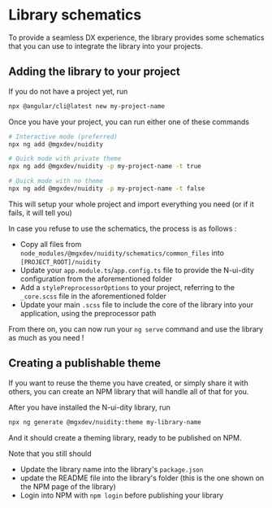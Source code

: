 # Library schematics

To provide a seamless DX experience, the library provides some schematics that you can use to integrate the library into your projects.

## Adding the library to your project

If you do not have a project yet, run

```bash
npx @angular/cli@latest new my-project-name
```

Once you have your project, you can run either one of these commands

```bash
# Interactive mode (preferred)
npx ng add @mgxdev/nuidity

# Quick mode with private theme
npx ng add @mgxdev/nuidity -p my-project-name -t true

# Quick mode with no theme
npx ng add @mgxdev/nuidity -p my-project-name -t false
```

This will setup your whole project and import everything you need (or if it fails, it will tell you)

In case you refuse to use the schematics, the process is as follows :

- Copy all files from `node_modules/@mgxdev/nuidity/schematics/common_files` into `[PROJECT_ROOT]/nuidity`
- Update your `app.module.ts`/`app.config.ts` file to provide the N-ui-dity configuration from the aforementioned folder
- Add a `stylePreprocessorOptions` to your project, referring to the `_core.scss` file in the aforementioned folder
- Update your main `.scss` file to include the core of the library into your application, using the preprocessor path

From there on, you can now run your `ng serve` command and use the library as much as you need !

## Creating a publishable theme

If you want to reuse the theme you have created, or simply share it with others, you can create an NPM library that will handle all of that for you.

After you have installed the N-ui-dity library, run

```bash
npx ng generate @mgxdev/nuidity:theme my-library-name
```

And it should create a theming library, ready to be published on NPM.

Note that you still should

- Update the library name into the library's `package.json`
- update the README file into the library's folder (this is the one shown on the NPM page of the library)
- Login into NPM with `npm login` before publishing your library
